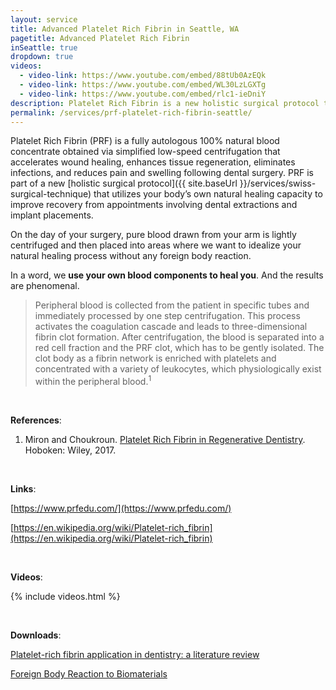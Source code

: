 ```yaml
---
layout: service
title: Advanced Platelet Rich Fibrin in Seattle, WA
pagetitle: Advanced Platelet Rich Fibrin
inSeattle: true
dropdown: true
videos:
  - video-link: https://www.youtube.com/embed/88tUb0AzEQk
  - video-link: https://www.youtube.com/embed/WL30LzLGXTg
  - video-link: https://www.youtube.com/embed/rlc1-ieDniY
description: Platelet Rich Fibrin is a new holistic surgical protocol that uses your body's own natural healing. We offer PRF in Seattle, WA. Call @ 206367-6453!
permalink: /services/prf-platelet-rich-fibrin-seattle/
---
```


Platelet Rich Fibrin (PRF) is a fully autologous 100% natural blood concentrate obtained via simplified low-speed centrifugation that accelerates wound healing, enhances tissue regeneration, eliminates infections, and reduces pain and swelling following dental surgery. PRF is part of a new [holistic surgical protocol]({{ site.baseUrl }}/services/swiss-surgical-technique) that utilizes your body’s own natural healing capacity to improve recovery from appointments involving dental extractions and implant placements.


On the day of your surgery, pure blood drawn from your arm is lightly centrifuged and then placed into areas where we want to idealize your natural healing process without any foreign body reaction.


In a word, we **use your own blood components to heal you**. And the results are phenomenal.


<blockquote class="p-3 service-blockquote"> Peripheral blood is collected from the patient in specific tubes and immediately processed by one step centrifugation. This process activates the coagulation cascade and leads to three-dimensional fibrin clot formation. After centrifugation, the blood is separated into a red cell fraction and the PRF clot, which has to be gently isolated. The clot body as a fibrin network is enriched with platelets and concentrated with a variety of leukocytes, which physiologically exist within the peripheral blood.<sup>1</sup></blockquote>

<br/>

__References__:

1. Miron and Choukroun. [Platelet Rich Fibrin in Regenerative Dentistry](https://www.amazon.com/Platelet-Rich-Fibrin-Regenerative-Dentistry/dp/1119406811). Hoboken: Wiley, 2017.

<br/>

__Links__:

[https://www.prfedu.com/](https://www.prfedu.com/)

[https://en.wikipedia.org/wiki/Platelet-rich_fibrin](https://en.wikipedia.org/wiki/Platelet-rich_fibrin)

<br/>

__Videos__:

{% include videos.html %}

<br/>

__Downloads__:

[Platelet-rich fibrin application in dentistry: a literature review](https://drive.google.com/file/d/17QI_cLP6iUEbC8c1fTW9La_qWO34uScP/view?usp=sharing)

[Foreign Body Reaction to Biomaterials](https://drive.google.com/file/d/1jsfZC3tIkyyReNme8OkjZbgLUItxkhxp/view?usp=sharing)


